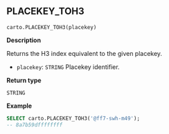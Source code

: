 ## PLACEKEY_TOH3

```sql:signature
carto.PLACEKEY_TOH3(placekey)
```

**Description**

Returns the H3 index equivalent to the given placekey.

* `placekey`: `STRING` Placekey identifier.

**Return type**

`STRING`

**Example**

```sql
SELECT carto.PLACEKEY_TOH3('@ff7-swh-m49');
-- 8a7b59dffffffff
```
